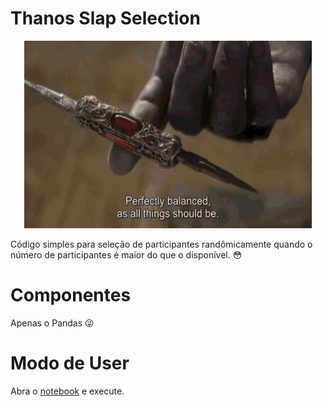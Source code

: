 # Thanos Slap Selection

 <p align="center">
  <img width="460" height="300" src="https://github.com/BeyondLabsEY/fdi-thanos-snap-participant-selecion/blob/master/code/thanos.gif">
</p>

Código simples para seleção de participantes randômicamente quando o número de participantes é maior do que o disponível. 😳

# Componentes

Apenas o Pandas  😜

# Modo de User

Abra o [notebook](https://github.com/BeyondLabsEY/fdi-thanos-snap-participant-selecion/blob/master/code/session-participants-selection.ipynb) e execute.
